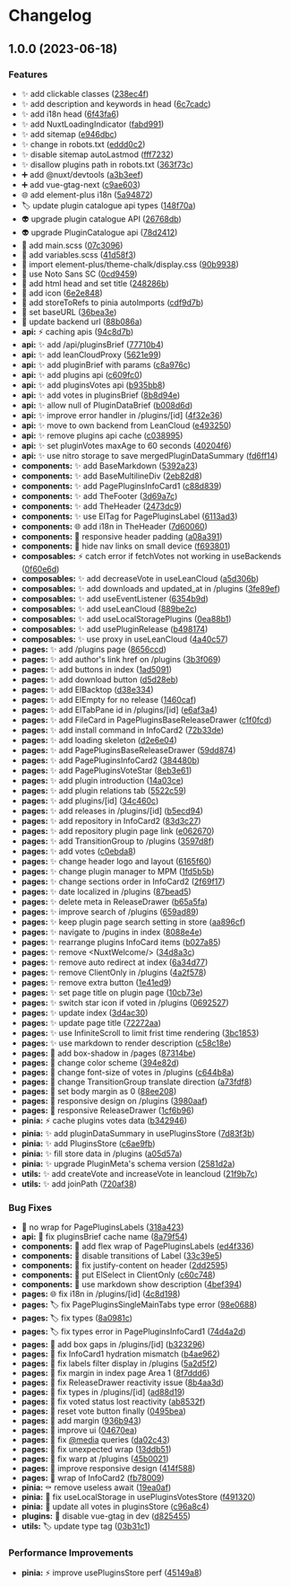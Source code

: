 # Changelog

## 1.0.0 (2023-06-18)


### Features

* ✨ add clickable classes ([238ec4f](https://github.com/AnzhiZhang/MCDReforgedWebsiteFrontend/commit/238ec4fe37fe968da98a3ed9eb0520e348a8f36a))
* ✨ add description and keywords in head ([6c7cadc](https://github.com/AnzhiZhang/MCDReforgedWebsiteFrontend/commit/6c7cadc4501f0a4b0616ffe144b1eda69a8ce3a1))
* ✨ add i18n head ([6f43fa6](https://github.com/AnzhiZhang/MCDReforgedWebsiteFrontend/commit/6f43fa6ba49f7bececd2c05febf9ad7982dc6424))
* ✨ add NuxtLoadingIndicator ([fabd991](https://github.com/AnzhiZhang/MCDReforgedWebsiteFrontend/commit/fabd991a404b2b4ac2e13b34354a46aee31f3900))
* ✨ add sitemap ([e946dbc](https://github.com/AnzhiZhang/MCDReforgedWebsiteFrontend/commit/e946dbc203ab17c4bbca6098b2432dc44fb2a056))
* ✨ change in robots.txt ([eddd0c2](https://github.com/AnzhiZhang/MCDReforgedWebsiteFrontend/commit/eddd0c2b731c587288f91a0b1e72b2a1ef3e4925))
* ✨ disable sitemap autoLastmod ([fff7232](https://github.com/AnzhiZhang/MCDReforgedWebsiteFrontend/commit/fff7232459daf7efb6e32e75b5b4eddc0ceef887))
* ✨ disallow plugins path in robots.txt ([363f73c](https://github.com/AnzhiZhang/MCDReforgedWebsiteFrontend/commit/363f73c62858bdbbeb669d0cc9e9b194cb5bddb4))
* ➕ add @nuxt/devtools ([a3b3eef](https://github.com/AnzhiZhang/MCDReforgedWebsiteFrontend/commit/a3b3eef2e8fd8bd70fc6fdeb0d9aecd67b7d469f))
* ➕ add vue-gtag-next ([c9ae603](https://github.com/AnzhiZhang/MCDReforgedWebsiteFrontend/commit/c9ae603adace6ae9b712551fa41a7c0120a87fcb))
* 🌐 add element-plus i18n ([5a94872](https://github.com/AnzhiZhang/MCDReforgedWebsiteFrontend/commit/5a948723d0d8ab8b734138504c8258ae8358e9b6))
* 🏷️ update plugin catalogue api types ([148f70a](https://github.com/AnzhiZhang/MCDReforgedWebsiteFrontend/commit/148f70a97e236506d7308494fb013817c6217111))
* 👽️ upgrade plugin catalogue API ([26768db](https://github.com/AnzhiZhang/MCDReforgedWebsiteFrontend/commit/26768db387ea9b5edb0c2155adedfe5fe2016d55))
* 👽️ upgrade PluginCatalogue api ([78d2412](https://github.com/AnzhiZhang/MCDReforgedWebsiteFrontend/commit/78d2412b50fbe151fd55eebd342ef9c97668623f))
* 💄 add main.scss ([07c3096](https://github.com/AnzhiZhang/MCDReforgedWebsiteFrontend/commit/07c309603f245c702c669125cb94accd64b84957))
* 💄 add variables.scss ([41d58f3](https://github.com/AnzhiZhang/MCDReforgedWebsiteFrontend/commit/41d58f347a3a65c9e214e5795ff2508125010dd9))
* 💄 import element-plus/theme-chalk/display.css ([90b9938](https://github.com/AnzhiZhang/MCDReforgedWebsiteFrontend/commit/90b9938e32e57fce2ef8e9cd829c12158dbbc198))
* 💄 use Noto Sans SC ([0cd9459](https://github.com/AnzhiZhang/MCDReforgedWebsiteFrontend/commit/0cd94595f47a4fadff7e5e7f26a6731a1ee0652f))
* 🔧 add html head and set title ([248286b](https://github.com/AnzhiZhang/MCDReforgedWebsiteFrontend/commit/248286b061ef67660855b3cae6fba80f5d0dfb90))
* 🔧 add icon ([6e2e848](https://github.com/AnzhiZhang/MCDReforgedWebsiteFrontend/commit/6e2e848f811bb5b2e3fd50aa08b726545859d53a))
* 🔧 add storeToRefs to pinia autoImports ([cdf9d7b](https://github.com/AnzhiZhang/MCDReforgedWebsiteFrontend/commit/cdf9d7bba141573d920803b4d8f265d1ff1c307f))
* 🔧 set baseURL ([36bea3e](https://github.com/AnzhiZhang/MCDReforgedWebsiteFrontend/commit/36bea3e609877556b6621861a9ac85b607c662a5))
* 🔧 update backend url ([88b086a](https://github.com/AnzhiZhang/MCDReforgedWebsiteFrontend/commit/88b086a35ff5416156110054e830b4238f3a4b8d))
* **api:** ⚡️ caching apis ([94c8d7b](https://github.com/AnzhiZhang/MCDReforgedWebsiteFrontend/commit/94c8d7be0fc305cd8374c2dea379d5cd1d60667d))
* **api:** ✨ add /api/pluginsBrief ([77710b4](https://github.com/AnzhiZhang/MCDReforgedWebsiteFrontend/commit/77710b46d42ae059bd939e663ce8ffddc1782e70))
* **api:** ✨ add leanCloudProxy ([5621e99](https://github.com/AnzhiZhang/MCDReforgedWebsiteFrontend/commit/5621e99ef6d69c4d5776ee669c1b072e5142d6c2))
* **api:** ✨ add pluginBrief with params ([c8a976c](https://github.com/AnzhiZhang/MCDReforgedWebsiteFrontend/commit/c8a976ccc31c7e4c5040f1f10ddea3b4885bf982))
* **api:** ✨ add plugins api ([c609fc0](https://github.com/AnzhiZhang/MCDReforgedWebsiteFrontend/commit/c609fc0ada1c755328a1a8496aa3e1efb26f7c18))
* **api:** ✨ add pluginsVotes api ([b935bb8](https://github.com/AnzhiZhang/MCDReforgedWebsiteFrontend/commit/b935bb8f5f8ee38b2a86e09231c638cfe123bcd0))
* **api:** ✨ add votes in pluginsBrief ([8b8d94e](https://github.com/AnzhiZhang/MCDReforgedWebsiteFrontend/commit/8b8d94e0d01e64643bbf4c58bc30a1f2de1abea1))
* **api:** ✨ allow null of PluginDataBrief ([b008d6d](https://github.com/AnzhiZhang/MCDReforgedWebsiteFrontend/commit/b008d6de4bc9581c181f7c78554ecb7644e0474a))
* **api:** ✨ improve error handler in /plugins/[id] ([4f32e36](https://github.com/AnzhiZhang/MCDReforgedWebsiteFrontend/commit/4f32e36f8f1e51fc68060bd5900096130eff4c40))
* **api:** ✨ move to own backend from LeanCloud ([e493250](https://github.com/AnzhiZhang/MCDReforgedWebsiteFrontend/commit/e493250e78fd395574fd16fbb2998dc13067d46f))
* **api:** ✨ remove plugins api cache ([c038995](https://github.com/AnzhiZhang/MCDReforgedWebsiteFrontend/commit/c038995ff4f90a9010fb0a8b099769d3d58593ad))
* **api:** ✨ set pluginVotes maxAge to 60 seconds ([40204f6](https://github.com/AnzhiZhang/MCDReforgedWebsiteFrontend/commit/40204f6f804a6bec78c109ff2c8805a9a5a24026))
* **api:** ✨ use nitro storage to save mergedPluginDataSummary ([fd6ff14](https://github.com/AnzhiZhang/MCDReforgedWebsiteFrontend/commit/fd6ff14c814a1e845a253aee32ebac4349b4f875))
* **components:** ✨ add BaseMarkdown ([5392a23](https://github.com/AnzhiZhang/MCDReforgedWebsiteFrontend/commit/5392a23b6e6a015543288126cee8f942177df7ee))
* **components:** ✨ add BaseMultilineDiv ([2eb82d8](https://github.com/AnzhiZhang/MCDReforgedWebsiteFrontend/commit/2eb82d8c4b0117d3f7f01167d5ec8704d0678a1f))
* **components:** ✨ add PagePluginsInfoCard1 ([c88d839](https://github.com/AnzhiZhang/MCDReforgedWebsiteFrontend/commit/c88d8399def1d34c0c87ff8eed8a2b355dcff999))
* **components:** ✨ add TheFooter ([3d69a7c](https://github.com/AnzhiZhang/MCDReforgedWebsiteFrontend/commit/3d69a7c2b16d2d2a016332f16fd888629e799cf3))
* **components:** ✨ add TheHeader ([2473dc9](https://github.com/AnzhiZhang/MCDReforgedWebsiteFrontend/commit/2473dc95472bfa7ca6fe75cc98db3cca3524e469))
* **components:** ✨ use ElTag for PagePluginsLabel ([6113ad3](https://github.com/AnzhiZhang/MCDReforgedWebsiteFrontend/commit/6113ad3da7cf2767ac2414789a5e811a62ebe44d))
* **components:** 🌐 add i18n in TheHeader ([7d60060](https://github.com/AnzhiZhang/MCDReforgedWebsiteFrontend/commit/7d600603453e5a7be5fdbc453c9804ac7851ece8))
* **components:** 💄 responsive header padding ([a08a391](https://github.com/AnzhiZhang/MCDReforgedWebsiteFrontend/commit/a08a391c2e3d1133ef114f2cd039ce50a0292dbf))
* **components:** 📱 hide nav links on small device ([f693801](https://github.com/AnzhiZhang/MCDReforgedWebsiteFrontend/commit/f693801fe979e743a5440a254325c1a484017eff))
* **composables:** ⚡️ catch error if fetchVotes not working in useBackends ([0f60e6d](https://github.com/AnzhiZhang/MCDReforgedWebsiteFrontend/commit/0f60e6dfdd8648220e72147a1d8a84e17e204801))
* **composables:** ✨ add decreaseVote in useLeanCloud ([a5d306b](https://github.com/AnzhiZhang/MCDReforgedWebsiteFrontend/commit/a5d306ba2a3a6d122ec6674ed43203bbf8838c5a))
* **composables:** ✨ add downloads and updated_at in /plugins ([3fe89ef](https://github.com/AnzhiZhang/MCDReforgedWebsiteFrontend/commit/3fe89ef1be8cc731cd4f0aa7ae26ea3fbff416d6))
* **composables:** ✨ add useEventListener ([6354b9d](https://github.com/AnzhiZhang/MCDReforgedWebsiteFrontend/commit/6354b9d6c67057a2bdd7607354bd5399efcc4935))
* **composables:** ✨ add useLeanCloud ([889be2c](https://github.com/AnzhiZhang/MCDReforgedWebsiteFrontend/commit/889be2cf836eb0d756e580e992a24de6d1e175b9))
* **composables:** ✨ add useLocalStoragePlugins ([0ea88b1](https://github.com/AnzhiZhang/MCDReforgedWebsiteFrontend/commit/0ea88b19a78e76c0d331b8ae7a9752dcdaa98f38))
* **composables:** ✨ add usePluginRelease ([b498174](https://github.com/AnzhiZhang/MCDReforgedWebsiteFrontend/commit/b4981744cd1ab44318ba17b2f82f27b5b89f9f22))
* **composables:** ✨ use proxy in useLeanCloud ([4a40c57](https://github.com/AnzhiZhang/MCDReforgedWebsiteFrontend/commit/4a40c57553c4935f50ea2c5c8e544e87b1567893))
* **pages:** ✨ add /plugins page ([8656ccd](https://github.com/AnzhiZhang/MCDReforgedWebsiteFrontend/commit/8656ccd5d5f777711e6123cff52344f60d57b31c))
* **pages:** ✨ add author's link href on /plugins ([3b3f069](https://github.com/AnzhiZhang/MCDReforgedWebsiteFrontend/commit/3b3f069f3fdda3e298071ec81644cd3b1766b23f))
* **pages:** ✨ add buttons in index ([1ad5091](https://github.com/AnzhiZhang/MCDReforgedWebsiteFrontend/commit/1ad5091e418eb6b359efd96345d3a1a76c4ea6ab))
* **pages:** ✨ add download button ([d5d28eb](https://github.com/AnzhiZhang/MCDReforgedWebsiteFrontend/commit/d5d28eb08220a43b85de529d28e9bd9c0fc31f74))
* **pages:** ✨ add ElBacktop ([d38e334](https://github.com/AnzhiZhang/MCDReforgedWebsiteFrontend/commit/d38e334413070bd9a0f4cfeb8a57c81fd01401fe))
* **pages:** ✨ add ElEmpty for no release ([1460caf](https://github.com/AnzhiZhang/MCDReforgedWebsiteFrontend/commit/1460caffa817e4a99b058e28068bf6f612b491d2))
* **pages:** ✨ add ElTabPane id in /plugins/[id] ([e6af3a4](https://github.com/AnzhiZhang/MCDReforgedWebsiteFrontend/commit/e6af3a4c5b81eebf7ae157ca84e16d7725f6702e))
* **pages:** ✨ add FileCard in PagePluginsBaseReleaseDrawer ([c1f0fcd](https://github.com/AnzhiZhang/MCDReforgedWebsiteFrontend/commit/c1f0fcdad09f14651e8c2caa4d02a2bde91912ae))
* **pages:** ✨ add install command in InfoCard2 ([72b33de](https://github.com/AnzhiZhang/MCDReforgedWebsiteFrontend/commit/72b33def52f61fb10fb7ebb381a882a5dd1a4c82))
* **pages:** ✨ add loading skeleton ([d2e6e04](https://github.com/AnzhiZhang/MCDReforgedWebsiteFrontend/commit/d2e6e04af93116807eeb50480b50b0c6dd4a3ae4))
* **pages:** ✨ add PagePluginsBaseReleaseDrawer ([59dd874](https://github.com/AnzhiZhang/MCDReforgedWebsiteFrontend/commit/59dd874b6633234e7796871005ed1518ebce803b))
* **pages:** ✨ add PagePluginsInfoCard2 ([384480b](https://github.com/AnzhiZhang/MCDReforgedWebsiteFrontend/commit/384480b07708d5f5444727ccf4bd3bca4cf1d470))
* **pages:** ✨ add PagePluginsVoteStar ([8eb3e61](https://github.com/AnzhiZhang/MCDReforgedWebsiteFrontend/commit/8eb3e6163b681121aac2232cbf970a47551bd842))
* **pages:** ✨ add plugin introduction ([14a03ce](https://github.com/AnzhiZhang/MCDReforgedWebsiteFrontend/commit/14a03cef75a602fa34db9fa3d2f39aed602d1446))
* **pages:** ✨ add plugin relations tab ([5522c59](https://github.com/AnzhiZhang/MCDReforgedWebsiteFrontend/commit/5522c59e51faf26155fc74a0481c7eafc041d538))
* **pages:** ✨ add plugins/[id] ([34c460c](https://github.com/AnzhiZhang/MCDReforgedWebsiteFrontend/commit/34c460c4b2367097400d2a7fb3fb1c9e9436088d))
* **pages:** ✨ add releases in /plugins/[id] ([b5ecd94](https://github.com/AnzhiZhang/MCDReforgedWebsiteFrontend/commit/b5ecd9471c249c545f1fa569d435c99d61ee686d))
* **pages:** ✨ add repository in InfoCard2 ([83d3c27](https://github.com/AnzhiZhang/MCDReforgedWebsiteFrontend/commit/83d3c27ab316ea7fbe515ee55f005f797ac6a5bf))
* **pages:** ✨ add repository plugin page link ([e062670](https://github.com/AnzhiZhang/MCDReforgedWebsiteFrontend/commit/e062670fc87f7f41d1b2528fc49dbfd96e2f77c3))
* **pages:** ✨ add TransitionGroup to /plugins ([3597d8f](https://github.com/AnzhiZhang/MCDReforgedWebsiteFrontend/commit/3597d8f80aef3ad34bb2e9a27c7d604a04b242a4))
* **pages:** ✨ add votes ([c0ebda8](https://github.com/AnzhiZhang/MCDReforgedWebsiteFrontend/commit/c0ebda8e69d7eaa7ce826cc7de1cd2605ccffd1f))
* **pages:** ✨ change header logo and layout ([6165f60](https://github.com/AnzhiZhang/MCDReforgedWebsiteFrontend/commit/6165f604240753e370223b4193f75b67f0cfbeca))
* **pages:** ✨ change plugin manager to MPM ([1fd5b5b](https://github.com/AnzhiZhang/MCDReforgedWebsiteFrontend/commit/1fd5b5b166a9448e9adf0443114307e67f3f04e8))
* **pages:** ✨ change sections order in InfoCard2 ([2f69f17](https://github.com/AnzhiZhang/MCDReforgedWebsiteFrontend/commit/2f69f17982bb9498915a1b98a71cb2a85f62c9f6))
* **pages:** ✨ date localized in /plugins ([87bead5](https://github.com/AnzhiZhang/MCDReforgedWebsiteFrontend/commit/87bead545ea85b9e2f13274a3a7e259ebc3f756e))
* **pages:** ✨ delete meta in ReleaseDrawer ([b65a5fa](https://github.com/AnzhiZhang/MCDReforgedWebsiteFrontend/commit/b65a5fac119dea0ae8ab3353396a8fdd1a89aec2))
* **pages:** ✨ improve search of /plugins ([659ad89](https://github.com/AnzhiZhang/MCDReforgedWebsiteFrontend/commit/659ad897dda58fc06d7b6a0561e781f333be79fc))
* **pages:** ✨ keep plugin page search setting in store ([aa896cf](https://github.com/AnzhiZhang/MCDReforgedWebsiteFrontend/commit/aa896cfae70de02967cd0d49321900549763540c))
* **pages:** ✨ navigate to /pugins in index ([8088e4e](https://github.com/AnzhiZhang/MCDReforgedWebsiteFrontend/commit/8088e4e4fbe473550bbcb9ee564d830bdc22ac16))
* **pages:** ✨ rearrange plugins InfoCard items ([b027a85](https://github.com/AnzhiZhang/MCDReforgedWebsiteFrontend/commit/b027a857a8bb1c473ec116e9df05dee1cdb7c420))
* **pages:** ✨ remove &lt;NuxtWelcome/&gt; ([34d8a3c](https://github.com/AnzhiZhang/MCDReforgedWebsiteFrontend/commit/34d8a3c0e11f84ae7316101bb16a22c27d15059c))
* **pages:** ✨ remove auto redirect at index ([6a34d77](https://github.com/AnzhiZhang/MCDReforgedWebsiteFrontend/commit/6a34d774943661865afc5434c641a5e8b944aec9))
* **pages:** ✨ remove ClientOnly in /plugins ([4a2f578](https://github.com/AnzhiZhang/MCDReforgedWebsiteFrontend/commit/4a2f578e1a0593fd83592d60d50f270de267a68c))
* **pages:** ✨ remove extra button ([1e41ed9](https://github.com/AnzhiZhang/MCDReforgedWebsiteFrontend/commit/1e41ed99b6231cf49514edebd26fe0a6b9ce56ab))
* **pages:** ✨ set page title on plugin page ([10cb73e](https://github.com/AnzhiZhang/MCDReforgedWebsiteFrontend/commit/10cb73efe00402972085ecb49976719859d87fbc))
* **pages:** ✨ switch star icon if voted in /plugins ([0692527](https://github.com/AnzhiZhang/MCDReforgedWebsiteFrontend/commit/06925276d7c763ea9873ec0ff79bfac7dfc04275))
* **pages:** ✨ update index ([3d4ac30](https://github.com/AnzhiZhang/MCDReforgedWebsiteFrontend/commit/3d4ac30312ff1750ffcd35cc9a16e8e8d5846725))
* **pages:** ✨ update page title ([72272aa](https://github.com/AnzhiZhang/MCDReforgedWebsiteFrontend/commit/72272aa58caa30ca95add54309ece7a3fa975cda))
* **pages:** ✨ use InfiniteScroll to limit frist time rendering ([3bc1853](https://github.com/AnzhiZhang/MCDReforgedWebsiteFrontend/commit/3bc1853523c0e9e5c157fc0309020117c74ba2d8))
* **pages:** ✨ use markdown to render description ([c58c18e](https://github.com/AnzhiZhang/MCDReforgedWebsiteFrontend/commit/c58c18ec2147a69bf1cc321a9f01992b7cc15050))
* **pages:** 💄 add box-shadow in /pages ([87314be](https://github.com/AnzhiZhang/MCDReforgedWebsiteFrontend/commit/87314be4a33b505bf53d4dfc6daf313b486fde4b))
* **pages:** 💄 change color scheme ([394e82d](https://github.com/AnzhiZhang/MCDReforgedWebsiteFrontend/commit/394e82df844b19cdb6c9902b22ef8b3be4a7fef1))
* **pages:** 💄 change font-size of votes in /plugins ([c644b8a](https://github.com/AnzhiZhang/MCDReforgedWebsiteFrontend/commit/c644b8ace3f08f3b64be4a4feac8edaadb83341f))
* **pages:** 💄 change TransitionGroup translate direction ([a73fdf8](https://github.com/AnzhiZhang/MCDReforgedWebsiteFrontend/commit/a73fdf8dcc2eb1dd647a2383b94a4a60c06635c3))
* **pages:** 💄 set body margin as 0 ([88ee208](https://github.com/AnzhiZhang/MCDReforgedWebsiteFrontend/commit/88ee208af46b92d2653f058568766813cc67474b))
* **pages:** 📱 responsive design on /plugins ([3980aaf](https://github.com/AnzhiZhang/MCDReforgedWebsiteFrontend/commit/3980aafdb5098e68bf1aff0e9779aae3bf7268e3))
* **pages:** 📱 responsive ReleaseDrawer ([1cf6b96](https://github.com/AnzhiZhang/MCDReforgedWebsiteFrontend/commit/1cf6b96077df0a5b7cee924a20e8e380e8223737))
* **pinia:** ⚡️ cache plugins votes data ([b342946](https://github.com/AnzhiZhang/MCDReforgedWebsiteFrontend/commit/b34294610a332069a4661c52251f0db8134f4736))
* **pinia:** ✨ add pluginDataSummary in usePluginsStore ([7d83f3b](https://github.com/AnzhiZhang/MCDReforgedWebsiteFrontend/commit/7d83f3b98bea0df39d26f040b0689739fdcb0944))
* **pinia:** ✨ add PluginsStore ([c6ae9fb](https://github.com/AnzhiZhang/MCDReforgedWebsiteFrontend/commit/c6ae9fbe7fb8abed0723c8ecd8bbc1ee7aef268e))
* **pinia:** ✨ fill store data in /plugins ([a05d57a](https://github.com/AnzhiZhang/MCDReforgedWebsiteFrontend/commit/a05d57a5c955a8316b29be9dd0de0906530dfb56))
* **pinia:** ✨ upgrade PluginMeta's schema version ([2581d2a](https://github.com/AnzhiZhang/MCDReforgedWebsiteFrontend/commit/2581d2a59c3724d045f6e5a1f14501935cc81e15))
* **utils:** ✨ add createVote and increaseVote in leancloud ([21f9b7c](https://github.com/AnzhiZhang/MCDReforgedWebsiteFrontend/commit/21f9b7ca7cdc6dd68a99d76abb230b4e931b8d90))
* **utils:** ✨ add joinPath ([720af38](https://github.com/AnzhiZhang/MCDReforgedWebsiteFrontend/commit/720af3809b0f1290d09fdc3e3d39b6ea82914e1a))


### Bug Fixes

* 📱 no wrap for PagePluginsLabels ([318a423](https://github.com/AnzhiZhang/MCDReforgedWebsiteFrontend/commit/318a423222381364111036bf010e761fe1ad9d8e))
* **api:** 🐛 fix pluginsBrief cache name ([8a79f54](https://github.com/AnzhiZhang/MCDReforgedWebsiteFrontend/commit/8a79f540ee0f98c2548313e3850318a1f2386943))
* **components:** 🐛 add flex wrap of PagePluginsLabels ([ed4f336](https://github.com/AnzhiZhang/MCDReforgedWebsiteFrontend/commit/ed4f3362bd317f0f21b85173de9a4ab19f835238))
* **components:** 🐛 disable transitions of Label ([33c39e5](https://github.com/AnzhiZhang/MCDReforgedWebsiteFrontend/commit/33c39e50384395d89ed9fbfa6fed2ca40011d886))
* **components:** 🐛 fix justify-content on header ([2dd2595](https://github.com/AnzhiZhang/MCDReforgedWebsiteFrontend/commit/2dd2595e98626141efcce7bca697110206a3e0aa))
* **components:** 🐛 put ElSelect in ClientOnly ([c60c748](https://github.com/AnzhiZhang/MCDReforgedWebsiteFrontend/commit/c60c748c82b33ef4abf8dc95d5cacd4da8a6e5a5))
* **components:** 🐛 use markdown show description ([4bef394](https://github.com/AnzhiZhang/MCDReforgedWebsiteFrontend/commit/4bef394f10bf13f0767dd96b36158235ddc109e6))
* **pages:** 🌐 fix i18n in /plugins/[id] ([4c8d198](https://github.com/AnzhiZhang/MCDReforgedWebsiteFrontend/commit/4c8d1985d26289d0318b2c15b06ed7ef81178d63))
* **pages:** 🏷️ fix PagePluginsSingleMainTabs type error ([98e0688](https://github.com/AnzhiZhang/MCDReforgedWebsiteFrontend/commit/98e06886f8bdd6da26637413b2290fb9c908f2a9))
* **pages:** 🏷️ fix types ([8a0981c](https://github.com/AnzhiZhang/MCDReforgedWebsiteFrontend/commit/8a0981ce6ba11c2be291f3b1779117b591e9cc0d))
* **pages:** 🏷️ fix types error in PagePluginsInfoCard1 ([74d4a2d](https://github.com/AnzhiZhang/MCDReforgedWebsiteFrontend/commit/74d4a2d4867e319a035ed3d4f33ac74027231490))
* **pages:** 🐛 add box gaps in /plugins/[id] ([b323296](https://github.com/AnzhiZhang/MCDReforgedWebsiteFrontend/commit/b3232963d366f142147d73e10181f51d2cbfc089))
* **pages:** 🐛 fix InfoCard1 hydration mismatch ([b4ae962](https://github.com/AnzhiZhang/MCDReforgedWebsiteFrontend/commit/b4ae962807156c4b40101d1352448e50e0cf2f2c))
* **pages:** 🐛 fix labels filter display in /plugins ([5a2d5f2](https://github.com/AnzhiZhang/MCDReforgedWebsiteFrontend/commit/5a2d5f2e4ff8745fc4d751bd0618e96ca1c85ad9))
* **pages:** 🐛 fix margin in index page Area 1 ([8f7ddd6](https://github.com/AnzhiZhang/MCDReforgedWebsiteFrontend/commit/8f7ddd67ec176138c917e034ba59393262de24e4))
* **pages:** 🐛 fix ReleaseDrawer reactivity issue ([8b4aa3d](https://github.com/AnzhiZhang/MCDReforgedWebsiteFrontend/commit/8b4aa3d9ca31578ca5ad0d75f73c8e0315f8651f))
* **pages:** 🐛 fix types in /plugins/[id] ([ad88d19](https://github.com/AnzhiZhang/MCDReforgedWebsiteFrontend/commit/ad88d198cd5d6243ba829a749dd7be069c3f0dfe))
* **pages:** 🐛 fix voted status lost reactivity ([ab8532f](https://github.com/AnzhiZhang/MCDReforgedWebsiteFrontend/commit/ab8532f8bb10238e2cdbdfec47fc16fae7fe8246))
* **pages:** 🐛 reset vote button finally ([0495bea](https://github.com/AnzhiZhang/MCDReforgedWebsiteFrontend/commit/0495bea34d7d2bfec02a0a573a7f191d672b0dc6))
* **pages:** 💄 add margin ([936b943](https://github.com/AnzhiZhang/MCDReforgedWebsiteFrontend/commit/936b94372ce22dc4793e41696c35c683aa0e8c1f))
* **pages:** 💄 improve ui ([04670ea](https://github.com/AnzhiZhang/MCDReforgedWebsiteFrontend/commit/04670ea58ad456c362c670e2e2a04d1810a0dd02))
* **pages:** 📱 fix [@media](https://github.com/media) queries ([da02c43](https://github.com/AnzhiZhang/MCDReforgedWebsiteFrontend/commit/da02c43fa22271228fe1a5f84842552c2d16bb22))
* **pages:** 📱 fix unexpected wrap ([13ddb51](https://github.com/AnzhiZhang/MCDReforgedWebsiteFrontend/commit/13ddb513f94f5aae1ec1b1c1a71ed9ceb9252f89))
* **pages:** 📱 fix warp at /plugins ([45b0021](https://github.com/AnzhiZhang/MCDReforgedWebsiteFrontend/commit/45b002184b960a6492de66f3adaf8ace14130d3e))
* **pages:** 📱 improve responsive design ([414f588](https://github.com/AnzhiZhang/MCDReforgedWebsiteFrontend/commit/414f588029ce785c8a54119e6066b859ce3b5fa0))
* **pages:** 📱 wrap of InfoCard2 ([fb78009](https://github.com/AnzhiZhang/MCDReforgedWebsiteFrontend/commit/fb780093765e73012ef7846a5bee547bcd7189b7))
* **pinia:** ⚰️ remove useless await ([19ea0af](https://github.com/AnzhiZhang/MCDReforgedWebsiteFrontend/commit/19ea0afe47feb09d0bcf13d2f11d9a56f944a27d))
* **pinia:** 🐛 fix useLocalStorage in usePluginsVotesStore ([f491320](https://github.com/AnzhiZhang/MCDReforgedWebsiteFrontend/commit/f4913203a4d0e6e16e8bf1427f006989da40e2e7))
* **pinia:** 🐛 update all votes in pluginsStore ([c96a8c4](https://github.com/AnzhiZhang/MCDReforgedWebsiteFrontend/commit/c96a8c4b770b578e069ef1696e1ea91a0383cf34))
* **plugins:** 🐛 disable vue-gtag in dev ([d825455](https://github.com/AnzhiZhang/MCDReforgedWebsiteFrontend/commit/d8254554dd1eff40a1f080c6d1254eb224f6452e))
* **utils:** 🏷️ update type tag ([03b31c1](https://github.com/AnzhiZhang/MCDReforgedWebsiteFrontend/commit/03b31c1d797504decc4854568bd116de7a74ccb4))


### Performance Improvements

* **pinia:** ⚡️ improve usePluginsStore perf ([45149a8](https://github.com/AnzhiZhang/MCDReforgedWebsiteFrontend/commit/45149a8d7cfa207c7e435b2f2d979a0a27dadbc1))
